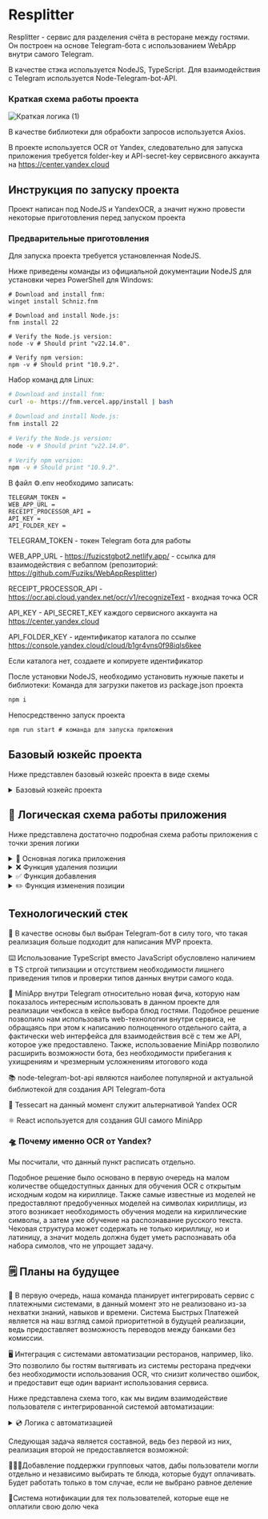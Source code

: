 # Resplitter

Resplitter - сервис для разделения счёта в ресторане между гостями. Он построен на основе Telegram-бота с использованием WebApp внутри самого Telegram.

В качестве стэка используется NodeJS, TypeScript. Для взаимодействия с Telegram используется Node-Telegram-bot-API.
### Краткая схема работы проекта

![Краткая логика (1)](https://github.com/user-attachments/assets/738aa7b1-edb6-42ec-b9a1-01f09cc2b18b)

В качестве библиотеки для обрабокти запросов используется Axios.

В проекте используется OCR от Yandex, следовательно для запуска приложения требуется folder-key и API-secret-key сервисвного аккаунта на https://center.yandex.cloud

## Инструкция по запуску проекта
Проект написан под NodeJS и YandexOCR, а значит нужно провести некоторые приготовления перед запуском проекта
### Предварительные приготовления
Для запуска проекта требуется установленная NodeJS.

Ниже приведены команды из официальной документации NodeJS для установки через PowerShell для Windows:
```PS
# Download and install fnm:
winget install Schniz.fnm

# Download and install Node.js:
fnm install 22

# Verify the Node.js version:
node -v # Should print "v22.14.0".

# Verify npm version:
npm -v # Should print "10.9.2".
```
Набор команд для Linux:
```bash
# Download and install fnm:
curl -o- https://fnm.vercel.app/install | bash

# Download and install Node.js:
fnm install 22

# Verify the Node.js version:
node -v # Should print "v22.14.0".

# Verify npm version:
npm -v # Should print "10.9.2".
```
В файл ⚙️.env необходимо записать:
```env
TELEGRAM_TOKEN = 
WEB_APP_URL = 
RECEIPT_PROCESSOR_API = 
API_KEY = 
API_FOLDER_KEY = 
```
TELEGRAM_TOKEN - токен Telegram бота для работы

WEB_APP_URL - https://fuzicstgbot2.netlify.app/ - ссылка для взаимодействия с вебаппом (репозиторий: https://github.com/Fuziks/WebAppResplitter)

RECEIPT_PROCESSOR_API - https://ocr.api.cloud.yandex.net/ocr/v1/recognizeText - входная точка OCR

API_KEY - API_SECRET_KEY каждого сервисного аккаунта на https://center.yandex.cloud

API_FOLDER_KEY - идентификатор каталога по ссылке https://console.yandex.cloud/cloud/b1gr4vns0f98iqls6kee

Если каталога нет, создаете и копируете идентификатор

После установки NodeJS, необходимо установить нужные пакеты и библиотеки:
Команда для загрузки пакетов из package.json проекта
```cmd
npm i
```
Непосредственно запуск проекта
```cmd
npm run start # команда для запуска приложения
```
## Базовый юзкейс проекта
Ниже представлен базовый юзкейс проекта в виде схемы
<details>
    <summary>Базовый юзкейс проекта</summary>
    <img src="https://github.com/user-attachments/assets/68876ba9-5e46-4013-89be-3ab951b113f5" alt="Image 1">
</details>

## 🔎 Логическая схема работы приложения
Ниже представлена достаточно подробная схема работы приложения с точки зрения логики
<details>
    <summary>🧩 Основная логика приложения</summary>
    <img src="https://github.com/user-attachments/assets/d523cf4e-fc3e-4d8b-b159-5e391ebb3008" alt="Image 1">
</details>
<details>
    <summary>❌ Функция удаления позиции</summary>
    <img src="https://github.com/user-attachments/assets/e986663e-b32d-4c06-8fd0-576793c3e93f" alt="Image 2">
</details>
<details>
    <summary>✅ Функция добавления</summary>
    <img src="https://github.com/user-attachments/assets/a6cfe9f6-2fd6-421b-a1ae-5bd93b0c5823" alt="Image 3">
</details>
<details>
    <summary>✏️ Функция изменения позиции</summary>
    <img src="https://github.com/user-attachments/assets/7adedc90-057f-46c9-bd10-1c9e83a9510f" alt="Image 4">
</details>

## Технологический стек
🤖 В качестве основы был выбран Telegram-бот в силу того, что такая реализация больше подходит для написания MVP проекта.

⌨️ Использование TypeScript вместо JavaScript обусловлено наличием в TS стргой типизации и отсутствием необходимости лишнего приведения типов и проверки типов данных внутри самого кода.

📱 MiniApp внутри Telegram относительно новая фича, которую нам показалось интересным использовать в данном проекте для реализации чекбокса в кейсе выбора блюд гостями.
Подобное решение позволило нам использовать web-технологии внутри сервиса, не обращаясь при этом к написанию полноценного отдельного сайта, а фактически web интерфейса для взаимодействия всё с тем же API, которое уже предоставлено.
Также, использоваение MiniApp позволило расширить возможности бота, без необходимости прибегания к ухищрениям и чрезмерным усложнениям итогового кода

📚 node-telegram-bot-api являются наиболее популярной и актуальной библиотекой для создания API Telegram-бота

🧊 Tessecart на данный момент служит альтернативой Yandex OCR

⚛️ React используется для создания GUI самого MiniApp 

### 🛸 Почему именно OCR от Yandex?
Мы посчитали, что данный пункт расписать отдельно.

Подобное решение было основано в первую очередь на малом количестве общедоступных данных для обучения OCR с открытым исходным кодом на кириллице. Также самые известные из моделей не предоставляют предобученных моделей на символах кириллицы,
из этого возникает необходимость обучения модели на кириллические символы, а затем уже обучение на распознавание русского текста. Чековая структура может содержать не только кириллицу, но и латиницу, а значит модель должна будет уметь распознавать оба набора симолов,
что не упрощает задачу.

## 🗒️ Планы на будущее
🛫 В первую очередь, наша команда планирует интегрировать сервис с платежными системами, в данный момент это не реализовано из-за нехватки знаний, навыков и времени.
Система Быстрых Платежей является на наш взгляд самой приоритетной в будущей реализации, ведь предоставляет возможность переводов между банками без комиссии.

🖥️ Интеграция с системами автоматизации ресторанов, например, Iiko. Это позволило бы гостям вытягивать из системы ресторана предчеки без необходимости использования OCR, что снизит количество ошибок, и предоставит еще один вариант использования сервиса.

Ниже представлена схема того, как мы видим взаимодействие пользователя с интегрированной системой автоматизации:

<details>
    <summary>💿 Логика с автоматизацией</summary>
    <img src="https://github.com/user-attachments/assets/de50b084-4c15-4305-ab3a-faf6beb5bd8a" alt="Image 4">
</details>

Следующая задача является составной, ведь без первой из них, реализация второй не предоставляется возможной:

🧑‍🤝‍🧑Добавление поддержки групповых чатов, дабы пользователи могли отдельно и независимо выбирать те блюда, которые будут оплачивать. Будет работать только в том случае, если не выбрано равное деление

📢Система нотификации для тех пользователей, которые еще не оплатили свою долю чека
